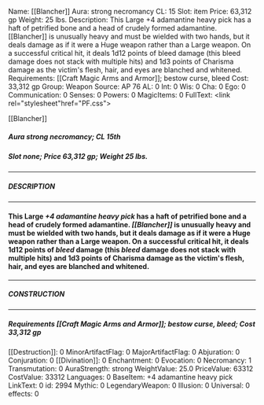 Name: [[Blancher]]
Aura: strong necromancy
CL: 15
Slot: item
Price: 63,312 gp
Weight: 25 lbs.
Description: This Large +4 adamantine heavy pick has a haft of petrified bone and a head of crudely formed adamantine. [[Blancher]] is unusually heavy and must be wielded with two hands, but it deals damage as if it were a Huge weapon rather than a Large weapon. On a successful critical hit, it deals 1d12 points of bleed damage (this bleed damage does not stack with multiple hits) and 1d3 points of Charisma damage as the victim's flesh, hair, and eyes are blanched and whitened.
Requirements: [[Craft Magic Arms and Armor]]; bestow curse, bleed
Cost: 33,312 gp
Group: Weapon
Source: AP 76
AL: 0
Int: 0
Wis: 0
Cha: 0
Ego: 0
Communication: 0
Senses: 0
Powers: 0
MagicItems: 0
FullText: <link rel="stylesheet"href="PF.css"><div class="heading"><p class="alignleft">[[Blancher]]</p><div style="clear: both;"></div></div><div><h5><b>Aura </b>strong necromancy; <b>CL </b>15th</h5><h5><b>Slot </b>none; <b>Price </b>63,312 gp; <b>Weight </b>25 lbs.</h5></div><hr/><div><h5><b>DESCRIPTION</b></h5></div><hr/><div><h4><p>This Large <i>+4 adamantine heavy pick</i> has a haft of petrified bone and a head of crudely formed adamantine. <i>[[Blancher]]</i> is unusually heavy and must be wielded with two hands, but it deals damage as if it were a Huge weapon rather than a Large weapon. On a successful critical hit, it deals 1d12 points of <i>bleed</i> damage (this <i>bleed</i> damage does not stack with multiple hits) and 1d3 points of Charisma damage as the victim's flesh, hair, and eyes are blanched and whitened.</p></h4></div><hr/><div><h5><b>CONSTRUCTION</b></h5></div><hr/><div><h5><b>Requirements </b>[[Craft Magic Arms and Armor]]; bestow curse, <i>bleed</i>; <b>Cost </b>33,312 gp</h5></div>
[[Destruction]]: 0
MinorArtifactFlag: 0
MajorArtifactFlag: 0
Abjuration: 0
Conjuration: 0
[[Divination]]: 0
Enchantment: 0
Evocation: 0
Necromancy: 1
Transmutation: 0
AuraStrength: strong
WeightValue: 25.0
PriceValue: 63312
CostValue: 33312
Languages: 0
BaseItem: +4 adamantine heavy pick
LinkText: 0
id: 2994
Mythic: 0
LegendaryWeapon: 0
Illusion: 0
Universal: 0
effects: 0
